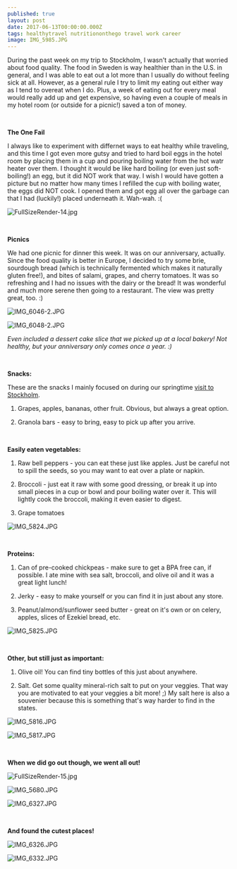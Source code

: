 ```yaml
---
published: true
layout: post
date: 2017-06-13T00:00:00.000Z
tags: healthytravel nutritiononthego travel work career 
image: IMG_5985.JPG
---
```



During the past week on my trip to Stockholm, I wasn't actually that worried about food quality. The food in Sweden is way healthier than in the U.S. in general, and I was able to eat out a lot more than I usually do without feeling sick at all. However, as a general rule I try to limit my eating out either way as I tend to overeat when I do. Plus, a week of eating out for every meal would really add up and get expensive, so having even a couple of meals in my hotel room (or outside for a picnic!) saved a ton of money. 

<br>

**The One Fail**

I always like to experiment with differnet ways to eat healthy while traveling, and this time I got even more gutsy and tried to hard boil eggs in the hotel room by placing them in a cup and pouring boiling water from the hot watr heater over them. I thought it would be like hard boiling (or even just soft-boiling!) an egg, but it did NOT work that way. I wish I would have gotten a picture but no matter how many times I refilled the cup with boiling water, the eggs did NOT cook. I opened them and got egg all over the garbage can that I had (luckily!) placed underneath it. Wah-wah. :(

![FullSizeRender-14.jpg](/content/FullSizeRender-14.jpg)


<br>

**Picnics**

We had one picnic for dinner this week. It was on our anniversary, actually. Since the food quality is better in Europe, I decided to try some brie, sourdough bread (which is technically fermented which makes it naturally gluten free!), and bites of salami, grapes, and cherry tomatoes. It was so refreshing and I had no issues with the dairy or the bread! It was wonderful and much more serene then going to a restaurant. The view was pretty great, too. :)



![IMG_6046-2.JPG](/content/IMG_6046-2.JPG)



![IMG_6048-2.JPG](/content/IMG_6048-2.JPG)

*Even included a dessert cake slice that we picked up at a local bakery! Not healthy, but your anniversary only comes once a year. :)*

<br>

**Snacks:**

These are the snacks I mainly focused on during our springtime [visit to Stockholm](http://edibleem.com/sweden-vlog). 

1. Grapes, apples, bananas, other fruit. Obvious, but always a great option. 

2. Granola bars - easy to bring, easy to pick up after you arrive.


<br>

**Easily eaten vegetables:**

1. Raw bell peppers - you can eat these just like apples. Just be careful not to spill the seeds, so you may want to eat over a plate or napkin. 

2. Broccoli - just eat it raw with some good dressing, or break it up into small pieces in a cup or bowl and pour boiling water over it. This will lightly cook the broccoli, making it even easier to digest. 

3. Grape tomatoes

![IMG_5824.JPG](/content/IMG_5824.JPG)

<br>

**Proteins:**

1. Can of pre-cooked chickpeas - make sure to get a BPA free can, if possible. I ate mine with sea salt, broccoli, and olive oil and it was a great light lunch!

2. Jerky - easy to make yourself or you can find it in just about any store.

3. Peanut/almond/sunflower seed butter - great on it's own or on celery, apples, slices of Ezekiel bread, etc. 

![IMG_5825.JPG](/content/IMG_5825.JPG)

<br>

**Other, but still just as important:**

1. Olive oil! You can find tiny bottles of this just about anywhere.

2. Salt. Get some quality mineral-rich salt to put on your veggies. That way you are motivated to eat your veggies a bit more! ;) My salt here is also a souvenier because this is something that's way harder to find in the states. 

![IMG_5816.JPG](/content/IMG_5816.JPG)

![IMG_5817.JPG](/content/IMG_5817.JPG)

<br>

**When we did go out though, we went all out!**


![FullSizeRender-15.jpg](/content/FullSizeRender-15.jpg)

![IMG_5680.JPG](/content/IMG_5680.JPG)

![IMG_6327.JPG](/content/IMG_6327.JPG)

<br>

**And found the cutest places!**

![IMG_6326.JPG](/content/IMG_6326.JPG)



![IMG_6332.JPG](/content/IMG_6332.JPG)


